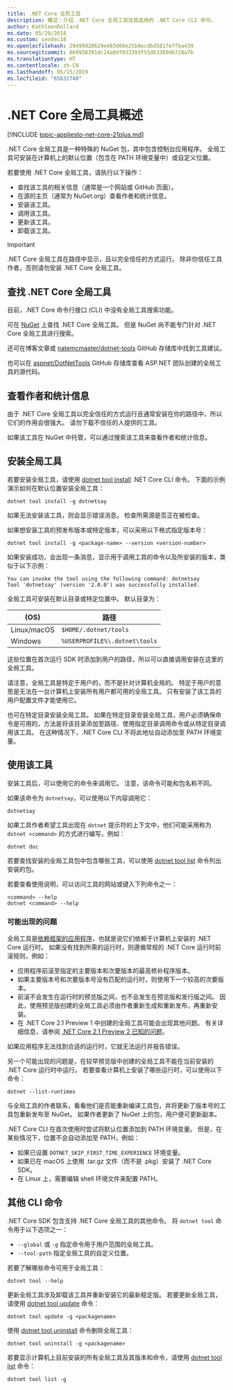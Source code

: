 ```yaml
---
title: .NET Core 全局工具
description: 概述：介绍 .NET Core 全局工具及其适用的 .NET Core CLI 命令。
author: KathleenDollard
ms.date: 05/29/2018
ms.custom: seodec18
ms.openlocfilehash: 29499d28629e483d66e25b8ecdbd5817effba439
ms.sourcegitcommit: 8699383914c24a0df033393f55db3369db728a7b
ms.translationtype: HT
ms.contentlocale: zh-CN
ms.lasthandoff: 05/15/2019
ms.locfileid: "65631740"
---
```

# <a name="net-core-global-tools-overview"></a>.NET Core 全局工具概述

[!INCLUDE [topic-appliesto-net-core-21plus.md](../../../includes/topic-appliesto-net-core-21plus.md)]

.NET Core 全局工具是一种特殊的 NuGet 包，其中包含控制台应用程序。 全局工具可安装在计算机上的默认位置（包含在 PATH 环境变量中）或自定义位置。

若要使用 .NET Core 全局工具，请执行以下操作：

* 查找该工具的相关信息（通常是一个网站或 GitHub 页面）。
* 在源的主页（通常为 NuGet.org）查看作者和统计信息。
* 安装该工具。
* 调用该工具。
* 更新该工具。
* 卸载该工具。

> [!IMPORTANT]
> .NET Core 全局工具在路径中显示，且以完全信任的方式运行。 除非你信任工具作者，否则请勿安装 .NET Core 全局工具。

## <a name="find-a-net-core-global-tool"></a>查找 .NET Core 全局工具

目前，.NET Core 命令行接口 (CLI) 中没有全局工具搜索功能。

可在 [NuGet](https://www.nuget.org) 上查找 .NET Core 全局工具。 但是 NuGet 尚不能专门针对 .NET Core 全局工具进行搜索。

还可在博客文章或 [natemcmaster/dotnet-tools](https://github.com/natemcmaster/dotnet-tools) GitHub 存储库中找到工具建议。

也可以在 [aspnet/DotNetTools](https://github.com/aspnet/DotNetTools/) GitHub 存储库查看 ASP.NET 团队创建的全局工具的源代码。

## <a name="check-the-author-and-statistics"></a>查看作者和统计信息

由于 .NET Core 全局工具以完全信任的方式运行且通常安装在你的路径中，所以它们的作用会很强大。 请勿下载不信任的人提供的工具。

如果该工具在 NuGet 中托管，可以通过搜索该工具来查看作者和统计信息。

## <a name="install-a-global-tool"></a>安装全局工具

若要安装全局工具，请使用 [dotnet tool install](dotnet-tool-install.md) .NET Core CLI 命令。 下面的示例演示如何在默认位置安装全局工具：

```console
dotnet tool install -g dotnetsay
```

如果无法安装该工具，则会显示错误消息。 检查所需源是否正在被检查。

如果想安装工具的预发布版本或特定版本，可以采用以下格式指定版本号：

```console
dotnet tool install -g <package-name> --version <version-number>
```

如果安装成功，会出现一条消息，显示用于调用工具的命令以及所安装的版本，类似于以下示例：

```
You can invoke the tool using the following command: dotnetsay
Tool 'dotnetsay' (version '2.0.0') was successfully installed.
```

全局工具可安装在默认目录或特定位置中。 默认目录为：

| (OS)          | 路径                          |
|-------------|-------------------------------|
| Linux/macOS | `$HOME/.dotnet/tools`         |
| Windows     | `%USERPROFILE%\.dotnet\tools` |

这些位置在首次运行 SDK 时添加到用户的路径，所以可以直接调用安装在这里的全局工具。

请注意，全局工具是特定于用户的，而不是针对计算机全局的。 特定于用户的意思是无法在一台计算机上安装所有用户都可用的全局工具。 只有安装了该工具的用户配置文件才能使用它。

也可在特定目录安装全局工具。 如果在特定目录安装全局工具，用户必须确保命令是可用的，方法是将该目录添加至路径、使用指定目录调用命令或从特定目录调用该工具。
在这种情况下，.NET Core CLI 不将此地址自动添加至 PATH 环境变量。

## <a name="use-the-tool"></a>使用该工具

安装工具后，可以使用它的命令来调用它。 注意，该命令可能和包名称不同。

如果该命令为 `dotnetsay`，可以使用以下内容调用它：

```console
dotnetsay
```

如果工具作者希望工具出现在 `dotnet` 提示符的上下文中，他们可能采用称为 `dotnet <command>` 的方式进行编写，例如：

```console
dotnet doc
```

若要查找安装的全局工具包中包含哪些工具，可以使用 [dotnet tool list](dotnet-tool-list.md) 命令列出安装的包。

若要查看使用说明，可以访问工具的网站或键入下列命令之一：

```console
<command> --help
dotnet <command> --help
```

### <a name="what-could-go-wrong"></a>可能出现的问题

全局工具是[依赖框架的应用程序](../deploying/index.md#framework-dependent-deployments-fdd)，也就是说它们依赖于计算机上安装的 .NET Core 运行时。 如果没有找到所需的运行时，则遵循常规的 .NET Core 运行时前滚规则，例如：

* 应用程序前滚至指定的主要版本和次要版本的最高修补程序版本。
* 如果主要版本号和次要版本号没有匹配的运行时，则使用下一个较高的次要版本。
* 前滚不会发生在运行时的预览版之间，也不会发生在预览版和发行版之间。 因此，使用预览版创建的全局工具必须由作者重新生成和重新发布，再重新安装。
* 在 .NET Core 2.1 Preview 1 中创建的全局工具可能会出现其他问题。 有关详细信息，请参阅 [.NET Core 2.1 Preview 2 已知的问题](https://github.com/dotnet/core/blob/master/release-notes/2.1/Preview/2.1.0-preview2-known-issues.md)。

如果应用程序无法找到合适的运行时，它就无法运行并报告错误。

另一个可能出现的问题是，在较早预览版中创建的全局工具不能在当前安装的 .NET Core 运行时中运行。 若要查看计算机上安装了哪些运行时，可以使用以下命令：

```console
dotnet --list-runtimes
```

与全局工具的作者联系，看看他们是否能重新编译工具包，并将更新了版本号的工具包重新发布至 NuGet。 如果作者更新了 NuGet 上的包，用户便可更新副本。

.NET Core CLI 在首次使用时尝试将默认位置添加到 PATH 环境变量。 但是，在某些情况下，位置不会自动添加至 PATH，例如：

* 如果已设置 `DOTNET_SKIP_FIRST_TIME_EXPERIENCE` 环境变量。
* 如果已在 macOS 上使用 .tar.gz 文件（而不是 .pkg）安装了 .NET Core SDK。
* 在 Linux 上，需要编辑 shell 环境文件来配置 PATH。

## <a name="other-cli-commands"></a>其他 CLI 命令

.NET Core SDK 包含支持 .NET Core 全局工具的其他命令。 将 `dotnet tool` 命令用于以下选项之一：

* `--global` 或 `-g` 指定命令用于用户范围的全局工具。
* `--tool-path` 指定全局工具的自定义位置。

若要了解哪些命令可用于全局工具：

```console
dotnet tool --help
```

更新全局工具涉及卸载该工具并重新安装它的最新稳定版。 若要更新全局工具，请使用 [dotnet tool update](dotnet-tool-update.md) 命令：

```console
dotnet tool update -g <packagename>
```

使用 [dotnet tool uninstall](dotnet-tool-uninstall.md) 命令删除全局工具：

```console
dotnet tool uninstall -g <packagename>
```

若要显示计算机上目前安装的所有全局工具及其版本和命令，请使用 [dotnet tool list](dotnet-tool-list.md) 命令：

```console
dotnet tool list -g
```
